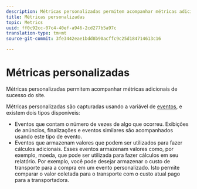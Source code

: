 ```yaml
---
description: Métricas personalizadas permitem acompanhar métricas adicionais de sucesso do site.
title: Métricas personalizadas
topic: Metrics
uuid: ff0c92cc-07c4-40ef-a946-2cd277b5a97c
translation-type: tm+mt
source-git-commit: 3fe3442eae1bdd8b90acffc9c25d184714613c16

---
```



# Métricas personalizadas

Métricas personalizadas permitem acompanhar métricas adicionais de sucesso do site.

Métricas personalizadas são capturadas usando a variável de [eventos](https://docs.adobe.com/content/help/pt-BR/analytics/implementation/vars/page-vars/events/events-overview.html), e existem dois tipos disponíveis:

* Eventos que contam o número de vezes de algo que ocorreu. Exibições de anúncios, finalizações e eventos similares são acompanhados usando este tipo de evento.
* Eventos que armazenam valores que podem ser utilizados para fazer cálculos adicionais. Esses eventos armazenam valores como, por exemplo, moeda, que pode ser utilizada para fazer cálculos em seu relatório. Por exemplo, você pode desejar armazenar o custo de transporte para a compra em um evento personalizado. Isto permite comparar o valor coletada para o transporte com o custo atual pago para a transportadora.


